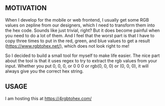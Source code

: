 ## MOTIVATION
When I develop for the mobile or web frontend, I usually get some RGB values on zepline from our designers, which I need to transform them into the hex code. Sounds like just trivial, right? But it does become painful when you need to do a lot of them. And I feel that the worst part is that I have to copy three times to put in the red, green, and blue values to get a result (https://www.rgbtohex.net/), which does not look right to me!

So I decided to build a small tool for myself to make life easier. The nice part about the tool is that it uses regex to try to extract the rgb values from your input. Whether you put 0, 0, 0, or 0 0 0 or rgb(0, 0, 0) or (0, 0, 0), it will always give you the correct hex string. 


## USAGE
I am hosting this at https://4rgbtohex.com/